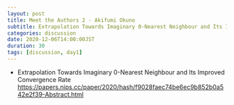 ```yaml
---
layout: post
title: Meet the Authors 2 - Akifumi Okuno
subtitle: Extrapolation Towards Imaginary 0-Nearest Neighbour and Its Improved Convergence Rate
categories: discussion
date: 2020-12-06T14:00:00JST
duration: 30
tags: [discussion, day1]
---
```


* Extrapolation Towards Imaginary 0-Nearest Neighbour and Its Improved Convergence Rate https://papers.nips.cc/paper/2020/hash/f9028faec74be6ec9b852b0a542e2f39-Abstract.html